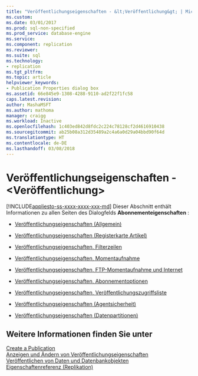 ```yaml
---
title: "Veröffentlichungseigenschaften - &lt;Veröffentlichung&gt; | Microsoft-Dokumentation"
ms.custom: 
ms.date: 03/01/2017
ms.prod: sql-non-specified
ms.prod_service: database-engine
ms.service: 
ms.component: replication
ms.reviewer: 
ms.suite: sql
ms.technology:
- replication
ms.tgt_pltfrm: 
ms.topic: article
helpviewer_keywords:
- Publication Properties dialog box
ms.assetid: 66e845e9-1308-4288-9110-ad2f22f1fc58
caps.latest.revision: 
author: MashaMSFT
ms.author: mathoma
manager: craigg
ms.workload: Inactive
ms.openlocfilehash: 1c403ed842d8fdc2c224c78128cf2d4616910438
ms.sourcegitcommit: ab25b08a312d35489a2c4a6a0d29a04bbd90f64d
ms.translationtype: HT
ms.contentlocale: de-DE
ms.lasthandoff: 03/08/2018
---
```

# <a name="publication-properties----ltpublicationgt"></a>Veröffentlichungseigenschaften - &lt;Veröffentlichung&gt;
[!INCLUDE[appliesto-ss-xxxx-xxxx-xxx-md](../../includes/appliesto-ss-xxxx-xxxx-xxx-md.md)]
  Dieser Abschnitt enthält Informationen zu allen Seiten des Dialogfelds **Abonnementeigenschaften** :  
  
-   [Veröffentlichungseigenschaften (Allgemein)](../../relational-databases/replication/publication-properties-general.md)  
  
-   [Veröffentlichungseigenschaften (Registerkarte Artikel)](../../relational-databases/replication/publication-properties-articles.md)  
  
-   [Veröffentlichungseigenschaften, Filterzeilen](../../relational-databases/replication/publication-properties-filter-rows.md)  
  
-   [Veröffentlichungseigenschaften, Momentaufnahme](../../relational-databases/replication/publication-properties-snapshot.md)  
  
-   [Veröffentlichungseigenschaften, FTP-Momentaufnahme und Internet](../../relational-databases/replication/publication-properties-ftp-snapshot-and-internet.md)  
  
-   [Veröffentlichungseigenschaften, Abonnementoptionen](../../relational-databases/replication/publication-properties-subscription-options.md)  
  
-   [Veröffentlichungseigenschaften, Veröffentlichungszugriffsliste](../../relational-databases/replication/publication-properties-publication-access-list.md)  
  
-   [Veröffentlichungseigenschaften (Agentsicherheit)](../../relational-databases/replication/publication-properties-agent-security.md)  
  
-   [Veröffentlichungseigenschaften (Datenpartitionen)](../../relational-databases/replication/publication-properties-data-partitions.md)  
  
## <a name="see-also"></a>Weitere Informationen finden Sie unter  
 [Create a Publication](../../relational-databases/replication/publish/create-a-publication.md)   
 [Anzeigen und Ändern von Veröffentlichungseigenschaften](../../relational-databases/replication/publish/view-and-modify-publication-properties.md)   
 [Veröffentlichen von Daten und Datenbankobjekten](../../relational-databases/replication/publish/publish-data-and-database-objects.md)   
 [Eigenschaftenreferenz &#40;Replikation&#41;](../../relational-databases/replication/properties-reference-replication.md)  
  
  
